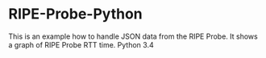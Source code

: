 # RIPE-Probe-Python
This is an example how to handle JSON data from the RIPE Probe.
It shows a graph of RIPE Probe RTT time.
Python 3.4
